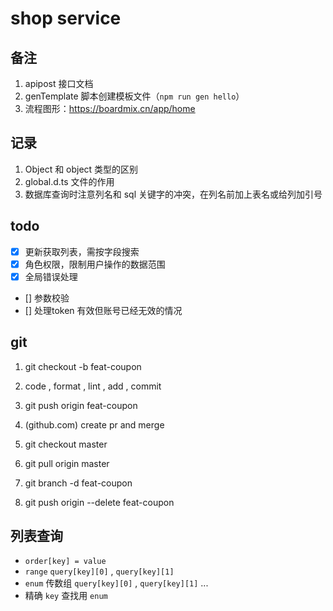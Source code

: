# shop service

## 备注

1. apipost 接口文档
2. genTemplate 脚本创建模板文件（`npm run gen hello`）
3. 流程图形：https://boardmix.cn/app/home

## 记录

1. Object 和 object 类型的区别
2. global.d.ts 文件的作用
3. 数据库查询时注意列名和 sql 关键字的冲突，在列名前加上表名或给列加引号

## todo

- [x] 更新获取列表，需按字段搜索
- [x] 角色权限，限制用户操作的数据范围
- [x] 全局错误处理
- [] 参数校验
- [] 处理token 有效但账号已经无效的情况

## git

1. git checkout -b feat-coupon
2. code , format , lint , add , commit
3. git push origin feat-coupon

4. (github.com) create pr and merge

5. git checkout master
6. git pull origin master
7. git branch -d feat-coupon
8. git push origin --delete feat-coupon

## 列表查询

- `order[key] = value`
- `range` `query[key][0]` , `query[key][1]`
- `enum` 传数组 `query[key][0]` , `query[key][1]` ...
- 精确 `key` 查找用 `enum`
